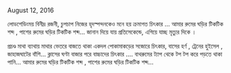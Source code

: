 August 12, 2016

লোডশেডিংময় বিনীদ্র রজনী,
চুপচাপ নিজের হৃদস্পন্দনকেও মনে হয় ক্রমাগত চিৎকার ...
আমার রুমের ঘড়ির টিকটিক শব্দ , পাশের রুমের ঘড়ির টিকটিক শব্দ...
জানান দিয়ে যায় প্রতিসেকেন্ডে, এগিয়ে যাচ্ছ মৃত্যুর দিকে ।

প্রচণ্ড মাথা ব্যাথায় মাথার ভেতরে বাজতে থাকা একদল পোকামাকড়ের সজোরে চিৎকার,
বাসের হর্ণ , ট্রেনের হুইসেল , জাহাজঘাটের বাঁশি...
ক্লাসের ঘণ্টা বাজার পরে বাচ্চাদের চিৎকার ....
বাথরুমের ট্যাপ থেকে টপ টপ করে পড়তে থাকা পানি...
আমার রুমের ঘড়ির টিকটিক শব্দ , পাশের রুমের ঘড়ির টিকটিক শব্দ...